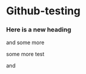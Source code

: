 Github-testing
==============


<h3> Here is a new heading </h3>

and some more

some more test

and

